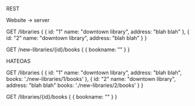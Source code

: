 
REST

Website -> server

GET /libraries
{
    {
        id: "1"
        name: "downtown library",
        address: "blah blah"
    },
    {
        id: "2"
        name: "downtown library",
        address: "blah blah"
    }
}

GET /new-libraries/{id}/books
{
    {
        bookname: ""
    }
}

HATEOAS

GET /libraries
{
    {
        id: "1"
        name: "downtown library",
        address: "blah blah",
        books: './new-libraries/1/books'
    },
    {
        id: "2"
        name: "downtown library",
        address: "blah blah"
        books: './new-libraries/2/books'
    }
}

GET /libraries/{id}/books
{
    {
        bookname: ""
    }
}